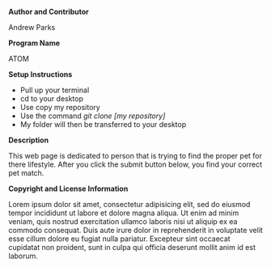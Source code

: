 **Author and Contributor**

Andrew Parks

**Program Name**

ATOM

**Setup Instructions**

* Pull up your terminal
* cd to your desktop
* Use copy my repository
* Use the command *git clone [my repository]*
* My folder will then be transferred  to your desktop

**Description**

This web page is dedicated to person that is trying to find the proper pet for there lifestyle.
After you click the submit button below, you find your correct pet match.

**Copyright and License Information**

Lorem ipsum dolor sit amet, consectetur adipisicing elit, sed do eiusmod tempor incididunt ut labore et dolore magna aliqua. Ut enim ad minim veniam, quis nostrud exercitation ullamco laboris nisi ut aliquip ex ea commodo consequat. Duis aute irure dolor in reprehenderit in voluptate velit esse cillum dolore eu fugiat nulla pariatur. Excepteur sint occaecat cupidatat non proident, sunt in culpa qui officia deserunt mollit anim id est laborum.
